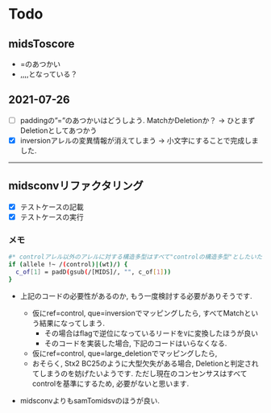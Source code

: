 # Todo

## midsToscore
+ =のあつかい
+ ,,,,となっている？

## 2021-07-26
+ [ ] paddingの”=”のあつかいはどうしよう. MatchかDeletionか？ → ひとまずDeletionとしてあつかう
+ [x] inversionアレルの変異情報が消えてしまう → 小文字にすることで完成しました. 

---
## midsconvリファクタリング

+ [x] テストケースの記載
+ [x] テストケースの実行

### メモ
```sh
#* controlアレル以外のアレルに対する構造多型はすべて"controlの構造多型"としたいため, ミスマッチスコアを高くする
if (allele !~ /(control)|(wt)/) {
  c_of[1] = padD(gsub(/[MIDS]/, "", c_of[1]))
}
```
+ 上記のコードの必要性があるのか, もう一度検討する必要がありそうです.
  + 仮にref=control, que=inversionでマッピングしたら, すべてMatchという結果になってしまう.
    + その場合はflagで逆位になっているリードを`V`に変換したほうが良い
    + そのコードを実装した場合, 下記のコードはいらなくなる.
  + 仮にref=control, que=large_deletionでマッピングしたら, 
  + おそらく, Stx2 BC25のように大型欠失がある場合, Deletionと判定されてしまうのを妨げたいようです. ただし現在のコンセンサスはすべてcontrolを基準にするため, 必要がないと思います.

+ midsconvよりもsamTomidsvのほうが良い. 